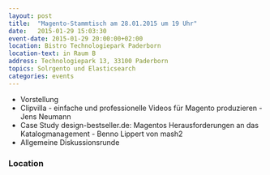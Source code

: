```yaml
---
layout: post
title:  "Magento-Stammtisch am 28.01.2015 um 19 Uhr"
date:   2015-01-29 15:03:30
event-date: 2015-01-29 20:00:00+02:00
location: Bistro Technologiepark Paderborn
location-text: in Raum B
address: Technologiepark 13, 33100 Paderborn
topics: Solrgento und Elasticsearch
categories: events
---
```


*  Vorstellung
*  Clipvilla - einfache und professionelle Videos für Magento produzieren - Jens Neumann
*  Case Study design-bestseller.de: Magentos Herausforderungen an das Katalogmanagement - Benno Lippert von mash2
*  Allgemeine Diskussionsrunde

### Location
